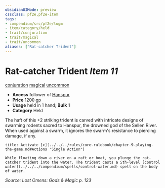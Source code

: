 ```yaml
---
obsidianUIMode: preview
cssclass: pf2e,pf2e-item
tags:
- compendium/src/pf2e/logm
- item/category/held
- trait/conjuration
- trait/magical
- trait/uncommon
aliases: ["Rat-catcher Trident"]
---
```

# Rat-catcher Trident *Item 11*  
[conjuration](../../../rules/traits/conjuration.md)  [magical](../../../rules/traits/magical.md)  [uncommon](../../../rules/traits/uncommon.md)  

- **Access** follower of [Hanspur](../../setting/deities/hanspur-logm.md)
- **Price** 1200 gp
- **Usage** held in 1 hand; **Bulk** 1
- **Category** Held

The haft of this +2 striking trident is carved with intricate designs of swarming rodents sacred to Hanspur, the drowned god of the Sellen River. When used against a swarm, it ignores the swarm's resistance to piercing damage, if any.

```ad-embed-ability
title: Activate [>](../../../rules/core-rulebook/chapter-9-playing-the-game.md#Actions "Single Action")

While floating down a river on a raft or boat, you plunge the rat-catcher trident into the water. The trident casts a 5th-level [control water](../../../compendium/spells/control-water.md) spell on the body of water.
```

*Source: Lost Omens: Gods & Magic p. 123*
